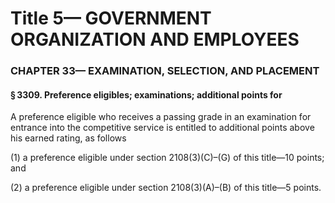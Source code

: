 
# Title 5— GOVERNMENT ORGANIZATION AND EMPLOYEES
### CHAPTER 33— EXAMINATION, SELECTION, AND PLACEMENT
#### § 3309. Preference eligibles; examinations; additional points for

A preference eligible who receives a passing grade in an examination for entrance into the competitive service is entitled to additional points above his earned rating, as follows

(1) a preference eligible under section 2108(3)(C)–(G) of this title—10 points; and

(2) a preference eligible under section 2108(3)(A)–(B) of this title—5 points.
